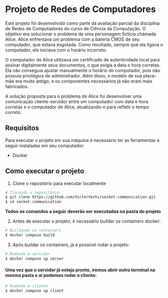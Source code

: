 <div>
  
# Projeto de Redes de Computadores
  
<p>
Este projeto foi desenvolvido como parte da avaliação parcial da disciplina de Redes de Computadores do curso de Ciência da Computação. O objetivo era solucionar o problema de uma personagem fictícia chamada Alice. Alice enfrentava um problema com a bateria CMOS de seu computador, que estava esgotada. Como resultado, sempre que ela ligava o computador, ele iniciava com o horário incorreto.

O computador de Alice utilizava um certificado de autenticidade local para assinar digitalmente seus documentos, o que exigia a data e hora corretas. Ela não conseguia ajustar manualmente o horário do computador, pois não possuía privilégios de administrador. Além disso, o modelo de sua placa-mãe era muito antigo, e os componentes necessários já não eram mais fabricados.

A solução proposta para o problema de Alice foi desenvolver uma comunicação cliente-servidor entre um computador com data e hora corretas e o computador de Alice, atualizando-o para refletir o tempo correto.
</p>

## Requisitos
<p>
Para executar o projeto em sua máquina é necessário ter as ferramentas a seguir instaladas em seu computador:
</p>
<ul> 
    <li>Docker</li>
</ul>

## Como executar o projeto

1. Clone o repositório para executar localmente
```bash
# Clonando o repositório
$ git clone https://github.com/VictorVechi/socket-communication.git
$ cd socket-communication
```
<p><strong>Todos os comandos a seguir deverão ser executados na pasta do projeto</strong></p>

2. Antes de executar o projeto, é necessário buildar os containers docker:

```bash
# Buildando os containers
$ docker compose build
```
3. Após buildar os containers, já é possível rodar o projeto:

```bash
# Rodando o servidor
$ docker compose up server
```

#### Uma vez que o servidor já esteja pronto, iremos abrir outro terminal na mesma pasta e aí podemos rodar o cliente:

```bash
# Rodando o cliente
$ docker compose up client
```
